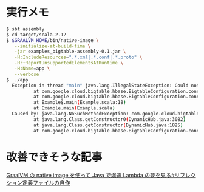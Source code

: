 

# 実行メモ

```bash
$ sbt assembly
$ cd target/scala-2.12
$ $GRAALVM_HOME/bin/native-image \
   --initialize-at-build-time \
   -jar examples_bigtable-assembly-0.1.jar \
   -H:IncludeResources=".*.xml|.*.conf|.*.proto" \
   -H:+ReportUnsupportedElementsAtRuntime \
   -H:Name=app \
   --verbose
$  ./app 
  Exception in thread "main" java.lang.IllegalStateException: Could not find an appropriate constructor for com.google.cloud.bigtable.hbase1_x.BigtableConnection
          at com.google.cloud.bigtable.hbase.BigtableConfiguration.connect(BigtableConfiguration.java:183)
          at com.google.cloud.bigtable.hbase.BigtableConfiguration.connect(BigtableConfiguration.java:156)
          at Example$.main(Example.scala:18)
          at Example.main(Example.scala)
  Caused by: java.lang.NoSuchMethodException: com.google.cloud.bigtable.hbase1_x.BigtableConnection.<init>org.apache.hadoop.conf.Configuration
          at java.lang.Class.getConstructor0(DynamicHub.java:3082)
          at java.lang.Class.getConstructor(DynamicHub.java:1825)
          at com.google.cloud.bigtable.hbase.BigtableConfiguration.connect(BigtableConfiguration.java:180)
```
    

# 改善できそうな記事
[GraalVM の native image を使って Java で爆速 Lambda の夢を見る#リフレクション定義ファイルの自作](https://qiita.com/kencharos/items/69e43965515f368bc4a3#%E3%83%AA%E3%83%95%E3%83%AC%E3%82%AF%E3%82%B7%E3%83%A7%E3%83%B3%E5%AE%9A%E7%BE%A9%E3%83%95%E3%82%A1%E3%82%A4%E3%83%AB%E3%81%AE%E8%87%AA%E4%BD%9C)

